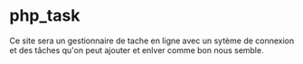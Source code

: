# php_task

Ce site sera un gestionnaire de tache en ligne avec un sytème de connexion et des tâches qu'on peut ajouter et enlver comme bon nous semble.
